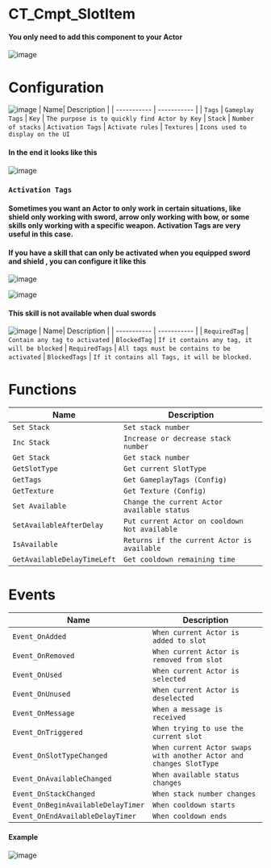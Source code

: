 
# CT_Cmpt_SlotItem
#### You only need to add this component to your Actor
![image](https://github.com/user-attachments/assets/5d2a211c-63fe-4f48-95cb-9f9ec92c2afd)


# Configuration
![image](https://github.com/user-attachments/assets/cb357a62-a00a-4903-b0dc-338160847b89)
| Name| Description |
| ----------- | ----------- |
| `Tags` |  `Gameplay Tags` 
| `Key` |  `The purpose is to quickly find Actor by Key` 
| `Stack` |  `Number of stacks` 
| `Activation Tags` | `Activate rules` 
| `Textures` | `Icons used to display on the UI`  
#### In the end it looks like this
![image](https://github.com/user-attachments/assets/162f0c3a-6556-4666-a289-7c6b2c67b01f)

### `Activation Tags`
#### Sometimes you want an Actor to only work in certain situations, like shield only working with sword, arrow only working with bow, or some skills only working with a specific weapon. Activation Tags are very useful in this case.
#### If you have a skill that can only be activated when you equipped sword and shield , you can configure it like this
![image](https://github.com/user-attachments/assets/c57dfe06-c9b0-494c-b1c3-a7ef7ae31c7e)

![image](https://github.com/user-attachments/assets/1e1f4313-e450-4d33-b7b6-724a14e95863)
#### This skill is not available when dual swords
![image](https://github.com/user-attachments/assets/306f98e7-2a83-4be3-9db8-cf3ebb8b23f7)
| Name| Description |
| ----------- | ----------- |
| `RequiredTag` |  `Contain any tag to activated` 
| `BlockedTag` |  `If it contains any tag, it will be blocked` 
| `RequiredTags` |  `All tags must be contains to be activated` 
| `BlockedTags` | `If it contains all Tags, it will be blocked.` 


# Functions

| Name| Description |
| ----------- | ----------- |
| `Set Stack` |  `Set stack number` 
| `Inc Stack` |  `Increase or decrease stack number` 
| `Get Stack` |  `Get stack number` 
| `GetSlotType` | `Get current SlotType` 
| `GetTags` | `Get GameplayTags (Config)` 
| `GetTexture ` | `Get Texture (Config)` 
| `Set Available` | `Change the current Actor available status` 
| `SetAvailableAfterDelay` | `Put current Actor on cooldown Not available` 
| `IsAvailable` | `Returns if the current Actor is available` 
| `GetAvailableDelayTimeLeft` | `Get cooldown remaining time` 

# Events

| Name| Description |
| ----------- | ----------- |
| `Event_OnAdded` |  `When current Actor is added to slot` 
| `Event_OnRemoved` |  `When current Actor is removed from slot` 
| `Event_OnUsed` |  `When current Actor is selected` 
| `Event_OnUnused` | `When current Actor is deselected` 
| `Event_OnMessage` | `When a message is received` 
| `Event_OnTriggered ` | `When trying to use the current slot` 
| `Event_OnSlotTypeChanged` | `When current Actor swaps with another Actor and changes SlotType` 
| `Event_OnAvailableChanged` | `When available status changes` 
| `Event_OnStackChanged` | `When stack number changes` 
| `Event_OnBeginAvailableDelayTimer` | `When cooldown starts` 
| `Event_OnEndAvailableDelayTimer` | `When cooldown ends` 

#### Example
![image](https://github.com/user-attachments/assets/d9fb3448-56b0-434f-8312-3408bb4bb566)


